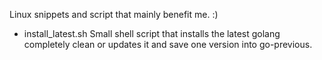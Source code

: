 

Linux snippets and script that mainly benefit me. :)





- install_latest.sh
  Small shell script that installs the latest golang completely clean or updates it 
  and save one version into go-previous.
